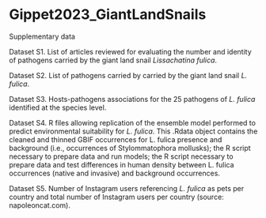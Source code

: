 # Gippet2023_GiantLandSnails
Supplementary data


Dataset S1. List of articles reviewed for evaluating the number and identity of pathogens carried by the giant land snail *Lissachatina fulica*. 

Dataset S2. List of pathogens carried by carried by the giant land snail *L. fulica*. 

Dataset S3. Hosts-pathogens associations for the 25 pathogens of *L. fulica* identified at the species level. 

Dataset S4. R files allowing replication of the ensemble model performed to predict environmental suitability for *L. fulica*. This .Rdata object contains the cleaned and thinned GBIF occurrences for L. fulica presence and background (i.e., occurrences of Stylommatophora mollusks); the R script necessary to prepare data and run models; the R script necessary to prepare data and test differences in human density between L. fulica occurrences (native and invasive) and background occurrences.

Dataset S5. Number of Instagram users referencing *L. fulica* as pets per country and total number of Instagram users per country (source: napoleoncat.com).
